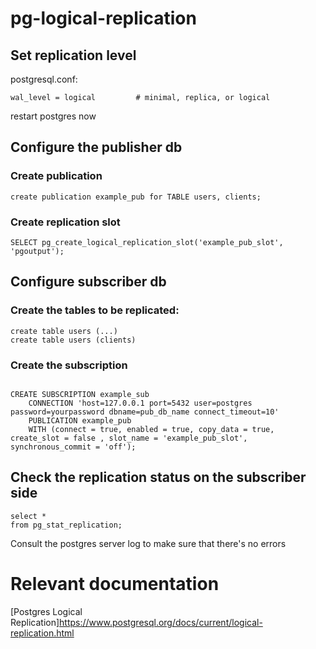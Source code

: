 # pg-logical-replication

## Set replication level

postgresql.conf:
```code
wal_level = logical			# minimal, replica, or logical
```
restart postgres now

## Configure the publisher db

### Create publication
```
create publication example_pub for TABLE users, clients;
```
### Create replication slot
```
SELECT pg_create_logical_replication_slot('example_pub_slot', 'pgoutput');
```

## Configure subscriber db

### Create the tables to be replicated:
```
create table users (...) 
create table users (clients) 
```
### Create the subscription
```

CREATE SUBSCRIPTION example_sub
    CONNECTION 'host=127.0.0.1 port=5432 user=postgres password=yourpassword dbname=pub_db_name connect_timeout=10'
    PUBLICATION example_pub
    WITH (connect = true, enabled = true, copy_data = true, create_slot = false , slot_name = 'example_pub_slot', synchronous_commit = 'off');
```

## Check the replication status on the subscriber side
```
select *
from pg_stat_replication;
```
Consult the postgres server log to make sure that there's no errors

# Relevant documentation

[Postgres Logical Replication]https://www.postgresql.org/docs/current/logical-replication.html
